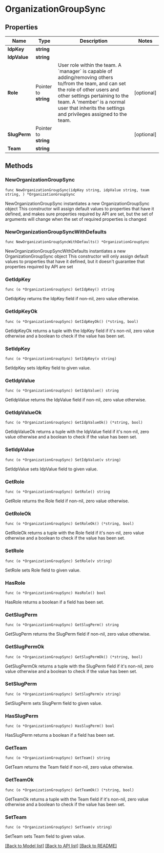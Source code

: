 # OrganizationGroupSync

## Properties

Name | Type | Description | Notes
------------ | ------------- | ------------- | -------------
**IdpKey** | **string** |  | 
**IdpValue** | **string** |  | 
**Role** | Pointer to **string** |         User role within the team.          A &#x60;manager&#x60; is capable of adding/removing others to/from the team, and         can set the role of other users and other settings pertaining to the         team.          A &#39;member&#39; is a normal user that inherits the settings and privileges         assigned to the team.          | [optional] 
**SlugPerm** | Pointer to **string** |  | [optional] 
**Team** | **string** |  | 

## Methods

### NewOrganizationGroupSync

`func NewOrganizationGroupSync(idpKey string, idpValue string, team string, ) *OrganizationGroupSync`

NewOrganizationGroupSync instantiates a new OrganizationGroupSync object
This constructor will assign default values to properties that have it defined,
and makes sure properties required by API are set, but the set of arguments
will change when the set of required properties is changed

### NewOrganizationGroupSyncWithDefaults

`func NewOrganizationGroupSyncWithDefaults() *OrganizationGroupSync`

NewOrganizationGroupSyncWithDefaults instantiates a new OrganizationGroupSync object
This constructor will only assign default values to properties that have it defined,
but it doesn't guarantee that properties required by API are set

### GetIdpKey

`func (o *OrganizationGroupSync) GetIdpKey() string`

GetIdpKey returns the IdpKey field if non-nil, zero value otherwise.

### GetIdpKeyOk

`func (o *OrganizationGroupSync) GetIdpKeyOk() (*string, bool)`

GetIdpKeyOk returns a tuple with the IdpKey field if it's non-nil, zero value otherwise
and a boolean to check if the value has been set.

### SetIdpKey

`func (o *OrganizationGroupSync) SetIdpKey(v string)`

SetIdpKey sets IdpKey field to given value.


### GetIdpValue

`func (o *OrganizationGroupSync) GetIdpValue() string`

GetIdpValue returns the IdpValue field if non-nil, zero value otherwise.

### GetIdpValueOk

`func (o *OrganizationGroupSync) GetIdpValueOk() (*string, bool)`

GetIdpValueOk returns a tuple with the IdpValue field if it's non-nil, zero value otherwise
and a boolean to check if the value has been set.

### SetIdpValue

`func (o *OrganizationGroupSync) SetIdpValue(v string)`

SetIdpValue sets IdpValue field to given value.


### GetRole

`func (o *OrganizationGroupSync) GetRole() string`

GetRole returns the Role field if non-nil, zero value otherwise.

### GetRoleOk

`func (o *OrganizationGroupSync) GetRoleOk() (*string, bool)`

GetRoleOk returns a tuple with the Role field if it's non-nil, zero value otherwise
and a boolean to check if the value has been set.

### SetRole

`func (o *OrganizationGroupSync) SetRole(v string)`

SetRole sets Role field to given value.

### HasRole

`func (o *OrganizationGroupSync) HasRole() bool`

HasRole returns a boolean if a field has been set.

### GetSlugPerm

`func (o *OrganizationGroupSync) GetSlugPerm() string`

GetSlugPerm returns the SlugPerm field if non-nil, zero value otherwise.

### GetSlugPermOk

`func (o *OrganizationGroupSync) GetSlugPermOk() (*string, bool)`

GetSlugPermOk returns a tuple with the SlugPerm field if it's non-nil, zero value otherwise
and a boolean to check if the value has been set.

### SetSlugPerm

`func (o *OrganizationGroupSync) SetSlugPerm(v string)`

SetSlugPerm sets SlugPerm field to given value.

### HasSlugPerm

`func (o *OrganizationGroupSync) HasSlugPerm() bool`

HasSlugPerm returns a boolean if a field has been set.

### GetTeam

`func (o *OrganizationGroupSync) GetTeam() string`

GetTeam returns the Team field if non-nil, zero value otherwise.

### GetTeamOk

`func (o *OrganizationGroupSync) GetTeamOk() (*string, bool)`

GetTeamOk returns a tuple with the Team field if it's non-nil, zero value otherwise
and a boolean to check if the value has been set.

### SetTeam

`func (o *OrganizationGroupSync) SetTeam(v string)`

SetTeam sets Team field to given value.



[[Back to Model list]](../README.md#documentation-for-models) [[Back to API list]](../README.md#documentation-for-api-endpoints) [[Back to README]](../README.md)


